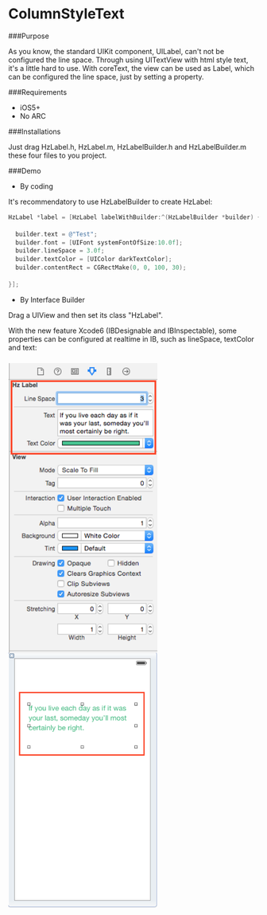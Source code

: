 ColumnStyleText
===============

###Purpose

As you know, the standard UIKit component, UILabel, can't not be configured the line space. Through using UITextView with html style text, it's a little hard to use.
With coreText, the view can be used as Label, which can be configured the line space, just by setting a property.

###Requirements

* iOS5+
* No ARC

###Installations

Just drag HzLabel.h, HzLabel.m, HzLabelBuilder.h and HzLabelBuilder.m these four files to you project.

###Demo

* By coding

It's recommendatory to use HzLabelBuilder to create HzLabel:
```objective-c
HzLabel *label = [HzLabel labelWithBuilder:^(HzLabelBuilder *builder) {

  builder.text = @"Test";
  builder.font = [UIFont systemFontOfSize:10.0f];
  builder.lineSpace = 3.0f;
  builder.textColor = [UIColor darkTextColor];
  builder.contentRect = CGRectMake(0, 0, 100, 30);

}];

```

* By Interface Builder

Drag a UIView and then set its class "HzLabel".

With the new feature Xcode6 (IBDesignable and IBInspectable), some properties can be configured at realtime in IB, such as lineSpace, textColor and text:

###   
<img align="center" src="https://raw.githubusercontent.com/kevinva/AttributeLabel/master/Demo/demo1.png" alt="ScreenShot" width="300">
<img align="center" src="https://raw.githubusercontent.com/kevinva/AttributeLabel/master/Demo/demo2.png" alt="ScreenShot" width="300">

